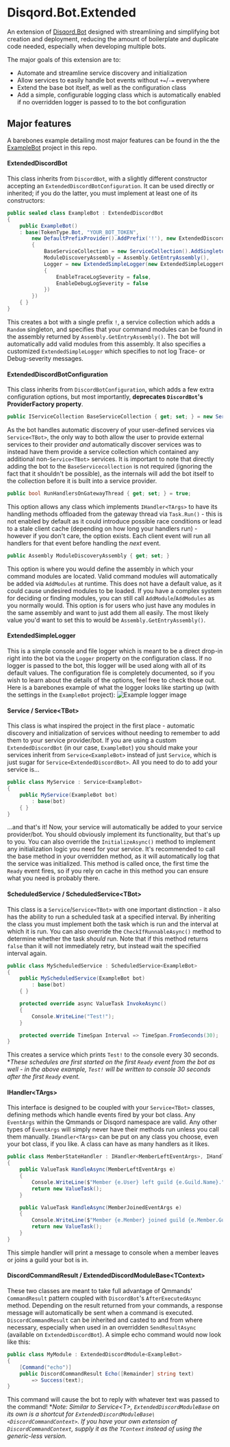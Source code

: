 # Disqord.Bot.Extended
An extension of [Disqord.Bot](https://github.com/Quahu/Disqord/tree/master/src/Disqord.Bot) designed with streamlining and simplifying bot creation and deployment, reducing the amount of boilerplate and duplicate code needed, especially when developing multiple bots.

The major goals of this extension are to:

- Automate and streamline service discovery and initialization
- Allow services to easily handle bot events without `+=`/`-=` everywhere
- Extend the base bot itself, as well as the configuration class
- Add a simple, configurable logging class which is automatically enabled if no overridden logger is passed to to the bot configuration



## Major features

A barebones example detailing most major features can be found in the the [ExampleBot](https://github.com/QuantumToasted/Disqord.Bot.Extended/tree/master/Disqord.Bot.Extended.ExampleBot) project in this repo.

#### ExtendedDiscordBot
This class inherits from `DiscordBot`, with a slightly different constructor accepting an `ExtendedDiscordBotConfiguration`. It can be used directly or inherited; if you do the latter, you must implement at least one of its constructors:

```cs
public sealed class ExampleBot : ExtendedDiscordBot
{
    public ExampleBot() 
    : base(TokenType.Bot, "YOUR_BOT_TOKEN",
        new DefaultPrefixProvider().AddPrefix('!'), new ExtendedDiscordBotConfiguration
        {
            BaseServiceCollection = new ServiceCollection().AddSingleton<Random>(),
            ModuleDiscoveryAssembly = Assembly.GetEntryAssembly(),
            Logger = new ExtendedSimpleLogger(new ExtendedSimpleLoggerConfiguration
            {
                EnableTraceLogSeverity = false,
                EnableDebugLogSeverity = false
            })
        })
    { }
}
```

This creates a bot with a single prefix `!`, a service collection which adds a `Random` singleton, and specifies that your command modules can be found in the assembly returned by `Assembly.GetEntryAssembly()`. The bot will automatically add valid modules from this assembly. It also specifies a customized `ExtendedSimpleLogger` which specifies to not log Trace- or Debug-severity messages.


#### ExtendedDiscordBotConfiguration

This class inherits from `DiscordBotConfiguration`, which adds a few extra configuration options, but most importantly, __deprecates `DiscordBot`'s ProviderFactory property__.


```cs
public IServiceCollection BaseServiceCollection { get; set; } = new ServiceCollection();
```

As the bot handles automatic discovery of your user-defined services via `Service<TBot>`, the only way to both allow the user to provide external services to their provider *and* automatically discover services was to instead have them provide a service collection which contained any additional non-`Service<TBot>` services. It is important to note that directly adding the bot to the `BaseServicecollection` is not required (ignoring the fact that it shouldn't be possible), as the internals will add the bot itself to the collection before it is built into a service provider.



```cs
public bool RunHandlersOnGatewayThread { get; set; } = true;
```

This option allows any class which implements `IHandler<TArgs>` to have its handling methods offloaded from the gateway thread via `Task.Run()` - this is not enabled by default as it could introduce possible race conditions or lead to a stale client cache (depending on how long your handlers run) - however if you don't care, the option exists. Each client event will run all handlers for that event before handling the *next* event.



```cs
public Assembly ModuleDiscoveryAssembly { get; set; }
```

This option is where you would define the assembly in which your command modules are located. Valid command modules will automatically be added via `AddModules` at runtime. This does not have a default value, as it could cause undesired modules to be loaded. If you have a complex system for deciding or finding modules, you can still call `AddModule`/`AddModules` as you normally would. This option is for users who just have any modules in the same assembly and want to just add them all easily. The most likely value you'd want to set this to would be `Assembly.GetEntryAssembly()`.



#### ExtendedSimpleLogger

This is a simple console and file logger which is meant to be a direct drop-in right into the bot via the `Logger` property on the configuration class. If no logger is passed to the bot, this logger will be used along with all of its default values. The configuration file is completely documented, so if you wish to learn about the details of the options, feel free to check those out. Here is a barebones example of what the logger looks like starting up (with the settings in the `ExampleBot` project):
![Example logger image](https://i.imgur.com/Z17JBBs.png)


#### Service / Service\<TBot>

This class is what inspired the project in the first place - automatic discovery and initialization of services without needing to remember to add them to your service provider/bot. If you are using a custom `ExtendedDiscordBot` (in our case, `ExampleBot`) you should make your services inherit from `Service<ExampleBot>` instead of just `Service`, which is just sugar for `Service<ExtendedDiscordBot>`.
All you need to do to add your service is...

```cs
public class MyService : Service<ExampleBot>
{
    public MyService(ExampleBot bot)
        : base(bot)
    { }
}
```

...and that's it! Now, your service will automatically be added to your service provider/bot. You should obviously implement its functionality, but that's up to you. You can also override the `InitializeAsync()` method to implement any initialization logic you need for your service. It's recommended to call the base method in your overridden method, as it will automatically log that the service was initialized. This method is called once, the first time the `Ready` event fires, so if you rely on cache in this method you can ensure what you need is probably there.



#### ScheduledService / ScheduledService\<TBot>

This class is a `Service`/`Service<TBot>` with one important distinction - it also has the ability to run a scheduled task at a specified interval. By inheriting the class you must implement both the task which is run and the interval at which it is run. You can also override the `CheckIfRunnableAsync()` method to determine whether the task *should* run. Note that if this method returns `false` than it will not immediately retry, but instead wait the specified interval again.

```cs
public class MyScheduledService : ScheduledService<ExampleBot>
{
    public MyScheduledService(ExampleBot bot)
        : base(bot)
    { }

    protected override async ValueTask InvokeAsync()
    {
        Console.WriteLine("Test!");
    }

    protected override TimeSpan Interval => TimeSpan.FromSeconds(30);
}
```

This creates a service which prints `Test!` to the console every 30 seconds.
**These schedules are first started on the first `Ready` event from the bot as well - in the above example, `Test!` will be written to console 30 seconds after the first `Ready` event.*



#### IHandler\<TArgs>

This interface is designed to be coupled with your `Service<TBot>` classes, defining methods which handle events fired by your bot class. Any `EventArgs` within the Qmmands or Disqord namespace are valid. Any other types of `EventArgs` will simply never have their methods run unless you call them manually. `IHandler<TArgs>` can be put on any class you choose, even your bot class, if you like. A class can have as many handlers as it likes.

```cs
public class MemberStateHandler : IHandler<MemberLeftEventArgs>, IHandler<MemberJoinedEventArgs>
{
    public ValueTask HandleAsync(MemberLeftEventArgs e)
    {
        Console.WriteLine($"Member {e.User} left guild {e.Guild.Name}.");
        return new ValueTask();
    }

    public ValueTask HandleAsync(MemberJoinedEventArgs e)
    {
        Console.WriteLine($"Member {e.Member} joined guild {e.Member.Guild.Name}.");
        return new ValueTask();
    }
}
```

This simple handler will print a message to console when a member leaves or joins a guild your bot is in.



#### DiscordCommandResult / ExtendedDiscordModuleBase\<TContext>

These two classes are meant to take full advantage of Qmmands' `CommandResult` pattern coupled with `DiscordBot`'s `AfterExecutedAsync` method. Depending on the result returned from your commands, a response message will automatically be sent when a command is executed. `DiscordCommandResult` can be inherited and casted to and from where necessary, especially when used in an overridden `SendResultAsync` (available on `ExtendedDiscordBot`). A simple echo command would now look like this:


```cs
public class MyModule : ExtendedDiscordModule<ExampleBot>
{
    [Command("echo")]
    public DiscordCommandResult Echo([Remainder] string text)
        => Success(text);
}
```

This command will cause the bot to reply with whatever text was passed to the command!
**Note: Similar to Service\<T>, `ExtendedDiscordModuleBase` on its own is a shortcut for `ExtendedDiscordModuleBase\<DiscordCommandContext>`. If you have your own extension of `DiscordCommandContext`, supply it as the `TContext` instead of using the generic-less version.*

